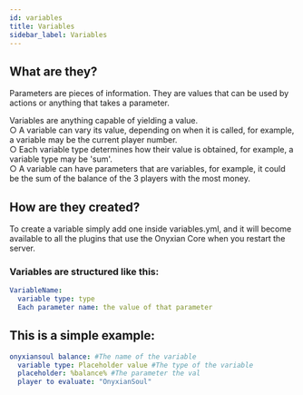 ```yaml
---
id: variables
title: Variables
sidebar_label: Variables
---
```


## What are they?
Parameters are pieces of information. They are values that can be used by actions or anything that takes a parameter.

Variables are anything capable of yielding a value.<br/>
○ A variable can vary its value, depending on when it is called, for example, a variable may be the current player number.<br/>
○ Each variable type determines how their value is obtained, for example, a variable type may be 'sum'.<br/>
○ A variable can have parameters that are variables, for example, it could be the sum of the balance of the 3 players with the most money.<br/>

## How are they created?
To create a variable simply add one inside variables.yml, and it will become available to all the plugins that use the Onyxian Core when you restart the server.

### Variables are structured like this:
```yaml
VariableName:
  variable type: type
  Each parameter name: the value of that parameter
```

## This is a simple example:
```yaml
onyxiansoul balance: #The name of the variable
  variable type: Placeholder value #The type of the variable
  placeholder: %balance% #The parameter the val
  player to evaluate: "OnyxianSoul"
```